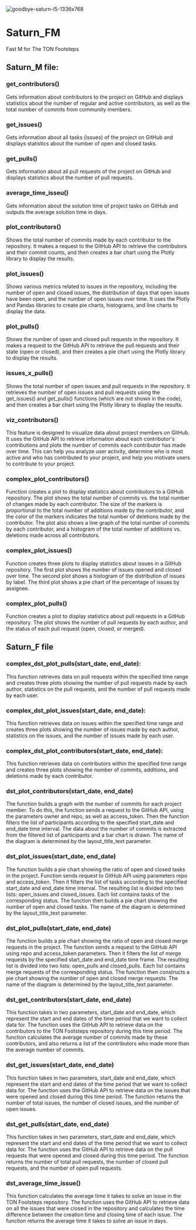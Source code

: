 ![goodbye-saturn-l5-1336x768](https://user-images.githubusercontent.com/129196368/231134541-9e2e90d0-a660-4438-8ca8-40c06a966df5.jpg)
# Saturn_FM
Fast M for The TON Footsteps

## Saturn_M file:

### get_contributors()
Gets information about contributors to the project on GitHub and displays statistics about the number of regular and active contributors, as well as the total number of commits from community members.

### get_issues()
Gets information about all tasks (issues) of the project on GitHub and displays statistics about the number of open and closed tasks.


### get_pulls()
Gets information about all pull requests of the project on GitHub and displays statistics about the number of pull requests.

### average_time_isseu()
Gets information about the solution time of project tasks on GitHub and outputs the average solution time in days.

### plot_contributors() 
Shows the total number of commits made by each contributor to the repository. It makes a request to the GitHub API to retrieve the contributors and their commit counts, and then creates a bar chart using the Plotly library to display the results.

### plot_issues() 
Shows various metrics related to issues in the repository, including the number of open and closed issues, the distribution of days that open issues have been open, and the number of open issues over time. It uses the Plotly and Pandas libraries to create pie charts, histograms, and line charts to display the data.

### plot_pulls() 
Shows the number of open and closed pull requests in the repository. It makes a request to the GitHub API to retrieve the pull requests and their state (open or closed), and then creates a pie chart using the Plotly library to display the results.

### issues_x_pulls() 
Shows the total number of open issues and pull requests in the repository. It retrieves the number of open issues and pull requests using the get_issues() and get_pulls() functions (which are not shown in the code), and then creates a bar chart using the Plotly library to display the results.

### viz_contributors()
This feature is designed to visualize data about project members on GitHub. It uses the GitHub API to retrieve information about each contributor's contributions and plots the number of commits each contributor has made over time. This can help you analyze user activity, determine who is most active and who has contributed to your project, and help you motivate users to contribute to your project.

### complex_plot_contributors()
Function creates a plot to display statistics about contributors to a GitHub repository. The plot shows the total number of commits vs. the total number of changes made by each contributor. The size of the markers is proportional to the total number of additions made by the contributor, and the color of the markers indicates the total number of deletions made by the contributor. The plot also shows a line graph of the total number of commits by each contributor, and a histogram of the total number of additions vs. deletions made across all contributors.

### complex_plot_issues()
Function creates three plots to display statistics about issues in a GitHub repository. The first plot shows the number of issues opened and closed over time. The second plot shows a histogram of the distribution of issues by label. The third plot shows a pie chart of the percentage of issues by assignee.

### complex_plot_pulls()
Function creates a plot to display statistics about pull requests in a GitHub repository. The plot shows the number of pull requests by each author, and the status of each pull request (open, closed, or merged).

## Saturn_F file
### complex_dst_plot_pulls(start_date, end_date): 
This function retrieves data on pull requests within the specified time range and creates three plots showing the number of pull requests made by each author, statistics on the pull requests, and the number of pull requests made by each user.

### complex_dst_plot_issues(start_date, end_date): 
This function retrieves data on issues within the specified time range and creates three plots showing the number of issues made by each author, statistics on the issues, and the number of issues made by each user.

### complex_dst_plot_contributors(start_date, end_date): 
This function retrieves data on contributors within the specified time range and creates three plots showing the number of commits, additions, and deletions made by each contributor.

### dst_plot_contributors(start_date, end_date) 
The function builds a graph with the number of commits for each project member. To do this, the function sends a request to the GitHub API, using the parameters owner and repo, as well as access_token. Then the function filters the list of participants according to the specified start_date and end_date time interval. The data about the number of commits is extracted from the filtered list of participants and a bar chart is drawn. The name of the diagram is determined by the layout_title_text parameter.

### dst_plot_issues(start_date, end_date) 
The function builds a pie chart showing the ratio of open and closed tasks in the project. Function sends request to GitHub API using parameters repo and access_token. Then it filters the list of tasks according to the specified start_date and end_date time interval. The resulting list is divided into two lists: open_issues and closed_issues. Each list contains tasks of the corresponding status. The function then builds a pie chart showing the number of open and closed tasks. The name of the diagram is determined by the layout_title_text parameter.

### dst_plot_pulls(start_date, end_date) 
The function builds a pie chart showing the ratio of open and closed merge requests in the project. The function sends a request to the GitHub API using repo and access_token parameters. Then it filters the list of merge requests by the specified start_date and end_date time frame. The resulting list is divided into two lists: open_pulls and closed_pulls. Each list contains merge requests of the corresponding status. The function then constructs a pie chart showing the number of open and closed merge requests. The name of the diagram is determined by the layout_title_text parameter.

### dst_get_contributors(start_date, end_date)
This function takes in two parameters, start_date and end_date, which represent the start and end dates of the time period that we want to collect data for. The function uses the GitHub API to retrieve data on the contributors to the TON Footsteps repository during this time period. The function calculates the average number of commits made by these contributors, and also returns a list of the contributors who made more than the average number of commits.

### dst_get_issues(start_date, end_date) 
This function takes in two parameters, start_date and end_date, which represent the start and end dates of the time period that we want to collect data for. The function uses the GitHub API to retrieve data on the issues that were opened and closed during this time period. The function returns the number of total issues, the number of closed issues, and the number of open issues.

### dst_get_pulls(start_date, end_date)
This function takes in two parameters, start_date and end_date, which represent the start and end dates of the time period that we want to collect data for. The function uses the GitHub API to retrieve data on the pull requests that were opened and closed during this time period. The function returns the number of total pull requests, the number of closed pull requests, and the number of open pull requests.

### dst_average_time_issue()
This function calculates the average time it takes to solve an issue in the TON Footsteps repository. The function uses the GitHub API to retrieve data on all the issues that were closed in the repository and calculates the time difference between the creation time and closing time of each issue. The function returns the average time it takes to solve an issue in days.
